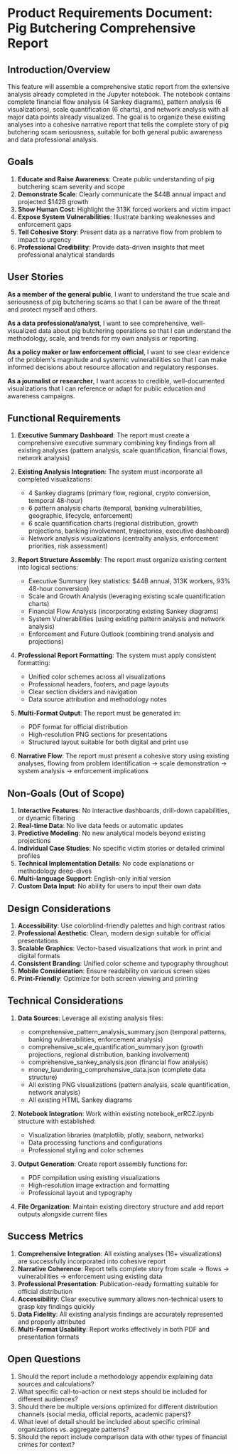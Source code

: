 # Product Requirements Document: Pig Butchering Comprehensive Report

## Introduction/Overview

This feature will assemble a comprehensive static report from the extensive analysis already completed in the Jupyter notebook. The notebook contains complete financial flow analysis (4 Sankey diagrams), pattern analysis (6 visualizations), scale quantification (6 charts), and network analysis with all major data points already visualized. The goal is to organize these existing analyses into a cohesive narrative report that tells the complete story of pig butchering scam seriousness, suitable for both general public awareness and data professional analysis.

## Goals

1. **Educate and Raise Awareness**: Create public understanding of pig butchering scam severity and scope
2. **Demonstrate Scale**: Clearly communicate the $44B annual impact and projected $142B growth
3. **Show Human Cost**: Highlight the 313K forced workers and victim impact
4. **Expose System Vulnerabilities**: Illustrate banking weaknesses and enforcement gaps
5. **Tell Cohesive Story**: Present data as a narrative flow from problem to impact to urgency
6. **Professional Credibility**: Provide data-driven insights that meet professional analytical standards

## User Stories

**As a member of the general public**, I want to understand the true scale and seriousness of pig butchering scams so that I can be aware of the threat and protect myself and others.

**As a data professional/analyst**, I want to see comprehensive, well-visualized data about pig butchering operations so that I can understand the methodology, scale, and trends for my own analysis or reporting.

**As a policy maker or law enforcement official**, I want to see clear evidence of the problem's magnitude and systemic vulnerabilities so that I can make informed decisions about resource allocation and regulatory responses.

**As a journalist or researcher**, I want access to credible, well-documented visualizations that I can reference or adapt for public education and awareness campaigns.

## Functional Requirements

1. **Executive Summary Dashboard**: The report must create a comprehensive executive summary combining key findings from all existing analyses (pattern analysis, scale quantification, financial flows, network analysis)

2. **Existing Analysis Integration**: The system must incorporate all completed visualizations:
   - 4 Sankey diagrams (primary flow, regional, crypto conversion, temporal 48-hour)
   - 6 pattern analysis charts (temporal, banking vulnerabilities, geographic, lifecycle, enforcement)
   - 6 scale quantification charts (regional distribution, growth projections, banking involvement, trajectories, executive dashboard)
   - Network analysis visualizations (centrality analysis, enforcement priorities, risk assessment)

3. **Report Structure Assembly**: The report must organize existing content into logical sections:
   - Executive Summary (key statistics: $44B annual, 313K workers, 93% 48-hour conversion)
   - Scale and Growth Analysis (leveraging existing scale quantification charts)
   - Financial Flow Analysis (incorporating existing Sankey diagrams)
   - System Vulnerabilities (using existing pattern analysis and network analysis)
   - Enforcement and Future Outlook (combining trend analysis and projections)

4. **Professional Report Formatting**: The system must apply consistent formatting:
   - Unified color schemes across all visualizations
   - Professional headers, footers, and page layouts
   - Clear section dividers and navigation
   - Data source attribution and methodology notes

5. **Multi-Format Output**: The report must be generated in:
   - PDF format for official distribution
   - High-resolution PNG sections for presentations
   - Structured layout suitable for both digital and print use

6. **Narrative Flow**: The report must present a cohesive story using existing analyses, flowing from problem identification → scale demonstration → system analysis → enforcement implications

## Non-Goals (Out of Scope)

1. **Interactive Features**: No interactive dashboards, drill-down capabilities, or dynamic filtering
2. **Real-time Data**: No live data feeds or automatic updates
3. **Predictive Modeling**: No new analytical models beyond existing projections
4. **Individual Case Studies**: No specific victim stories or detailed criminal profiles
5. **Technical Implementation Details**: No code explanations or methodology deep-dives
6. **Multi-language Support**: English-only initial version
7. **Custom Data Input**: No ability for users to input their own data

## Design Considerations

1. **Accessibility**: Use colorblind-friendly palettes and high contrast ratios
2. **Professional Aesthetic**: Clean, modern design suitable for official presentations
3. **Scalable Graphics**: Vector-based visualizations that work in print and digital formats
4. **Consistent Branding**: Unified color scheme and typography throughout
5. **Mobile Consideration**: Ensure readability on various screen sizes
6. **Print-Friendly**: Optimize for both screen viewing and printing

## Technical Considerations

1. **Data Sources**: Leverage all existing analysis files:
   - comprehensive_pattern_analysis_summary.json (temporal patterns, banking vulnerabilities, enforcement analysis)
   - comprehensive_scale_quantification_summary.json (growth projections, regional distribution, banking involvement)
   - comprehensive_sankey_analysis.json (financial flow analysis)
   - money_laundering_comprehensive_data.json (complete data structure)
   - All existing PNG visualizations (pattern analysis, scale quantification, network analysis)
   - All existing HTML Sankey diagrams

2. **Notebook Integration**: Work within existing notebook_erRCZ.ipynb structure with established:
   - Visualization libraries (matplotlib, plotly, seaborn, networkx)
   - Data processing functions and configurations
   - Professional styling and color schemes

3. **Output Generation**: Create report assembly functions for:
   - PDF compilation using existing visualizations
   - High-resolution image extraction and formatting
   - Professional layout and typography

4. **File Organization**: Maintain existing directory structure and add report outputs alongside current files

## Success Metrics

1. **Comprehensive Integration**: All existing analyses (16+ visualizations) are successfully incorporated into cohesive report
2. **Narrative Coherence**: Report tells complete story from scale → flows → vulnerabilities → enforcement using existing data
3. **Professional Presentation**: Publication-ready formatting suitable for official distribution
4. **Accessibility**: Clear executive summary allows non-technical users to grasp key findings quickly
5. **Data Fidelity**: All existing analysis findings are accurately represented and properly attributed
6. **Multi-Format Usability**: Report works effectively in both PDF and presentation formats

## Open Questions

1. Should the report include a methodology appendix explaining data sources and calculations?
2. What specific call-to-action or next steps should be included for different audiences?
3. Should there be multiple versions optimized for different distribution channels (social media, official reports, academic papers)?
4. What level of detail should be included about specific criminal organizations vs. aggregate patterns?
5. Should the report include comparison data with other types of financial crimes for context?
